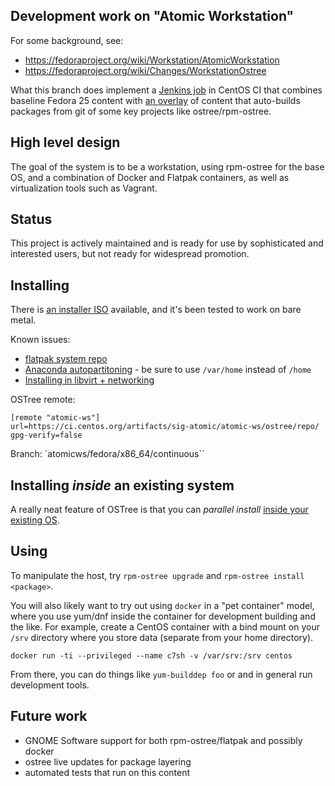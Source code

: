 Development work on "Atomic Workstation"
--------------------------------------

For some background, see:

 - https://fedoraproject.org/wiki/Workstation/AtomicWorkstation
 - https://fedoraproject.org/wiki/Changes/WorkstationOstree

What this branch does implement a [Jenkins job](https://ci.centos.org/job/atomic-ws/) in
CentOS CI that combines baseline Fedora 25 content with [an overlay](overlay.yml)
of content that auto-builds packages from git of some key projects
like ostree/rpm-ostree.

High level design
-----------------

The goal of the system is to be a workstation, using
rpm-ostree for the base OS, and a combination of
Docker and Flatpak containers, as well as virtualization
tools such as Vagrant.

Status
------

This project is actively maintained and is ready for use
by sophisticated and interested users, but not ready
for widespread promotion.

Installing
----------

There is [an installer ISO](https://ci.centos.org/artifacts/sig-atomic/atomic-ws/images/installer/)
available, and it's been tested to work on bare metal.

Known issues:

 - [flatpak system repo](https://github.com/flatpak/flatpak/issues/113#issuecomment-247022006)
 - [Anaconda autopartitoning](https://github.com/rhinstaller/anaconda/issues/800) - be sure to use `/var/home` instead of `/home`
 - [Installing in libvirt + networking](https://bugzilla.redhat.com/show_bug.cgi?id=1146232)
 
OSTree remote:

```
[remote "atomic-ws"]
url=https://ci.centos.org/artifacts/sig-atomic/atomic-ws/ostree/repo/
gpg-verify=false
```

Branch: `atomicws/fedora/x86_64/continuous``

Installing *inside* an existing system
---------------------------------------

A really neat feature of OSTree is that you can
*parallel install* [inside your existing OS](docs/install-inside-existing.md).

Using
-----

To manipulate the host, try `rpm-ostree upgrade` and `rpm-ostree
install <package>`.

You will also likely want to try out using `docker` in a "pet
container" model, where you use yum/dnf inside the container for
development building and the like.  For example, create a CentOS
container with a bind mount on your `/srv` directory where you
store data (separate from your home directory).

`docker run -ti --privileged --name c7sh -v /var/srv:/srv centos`

From there, you can do things like `yum-builddep foo` or
and in general run development tools.

Future work
-----------

 - GNOME Software support for both rpm-ostree/flatpak and possibly docker
 - ostree live updates for package layering
 - automated tests that run on this content
